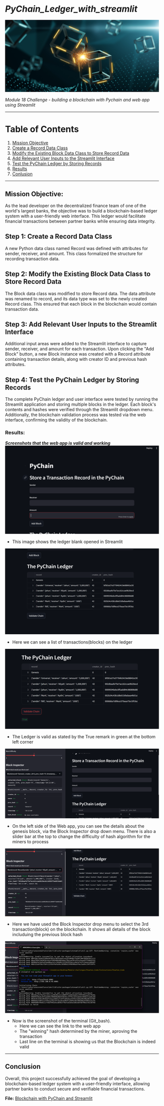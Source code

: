 #        ***PyChain_Ledger_with_streamlit***

![Blockchain art](Images/blockchainart.png)

*Module 18 Challenge - building a blockchain with Pychain and web app using Streamlit*

----
# Table of Contents
1. [Mission Objective](#mission-objective)
2. [Create a Record Data Class](#step-1-create-a-record-data-class)
3. [Modify the Existing Block Data Class to Store Record Data](#step-2-modify-the-existing-block-data-class-to-store-record-data)
4. [Add Relevant User Inputs to the Streamlit Interface](#step-3-add-relevant-user-inputs-to-the-streamlit-interface)
5. [Test the PyChain Ledger by Storing Records](#step-4-test-the-pychain-ledger-by-storing-records)
6. [Results](#results)
7. [Conlusion](#conclusion)

---
## Mission Objective:
As the lead developer on the decentralized finance team of one of the world's largest banks, the objective was to build a blockchain-based ledger system with a user-friendly web interface. This ledger would facilitate financial transactions between partner banks while ensuring data integrity.

## Step 1: Create a Record Data Class
A new Python data class named Record was defined with attributes for sender, receiver, and amount. This class formalized the structure for recording transaction data.

## Step 2: Modify the Existing Block Data Class to Store Record Data
The Block data class was modified to store Record data. The data attribute was renamed to record, and its data type was set to the newly created Record class. This ensured that each block in the blockchain would contain transaction data.

## Step 3: Add Relevant User Inputs to the Streamlit Interface
Additional input areas were added to the Streamlit interface to capture sender, receiver, and amount for each transaction. Upon clicking the "Add Block" button, a new Block instance was created with a Record attribute containing transaction details, along with creator ID and previous hash attributes.

## Step 4: Test the PyChain Ledger by Storing Records
The complete PyChain ledger and user interface were tested by running the Streamlit application and storing multiple blocks in the ledger. Each block's contents and hashes were verified through the Streamlit dropdown menu. Additionally, the blockchain validation process was tested via the web interface, confirming the validity of the blockchain.

###  Results:
***Screenshots that the web app is valid and working***
!["Streamlit Web app"](Images/streamlit_app.png)
- This image shows the ledger blank opened in Streamlit 

![Pychain Ledger](Images/pychain_ledger.png)

- Here we can see a list of transactions(blocks) on the ledger

![Validation](Images/Pychain_validated.png)

- The Ledger is valid as stated by the True remark in green at the bottom left corner

![Selecting The Genesis Block](Images/block_inspector_genesis.png)

- On the left side of the Web app, you can see the details about the genesis block, via the Block Inspector drop down menu. There is also a slider bar at the top to change the difficulty of hash algorithm for the miners to process 

![Selecting the 3rd Block](Images/block_inspector_3rdblock.png)

- Here we have used the Block Inspector drop menu to select the 3rd transaction(block) on the blockchain. It shows all details of the block includuing the previous block hash 

![Terminal Hash display](Images/terminal_hash_display.png)

- Now is the screenshot of the terminal (Git_bash). 
    - Here we can see the link to the web app
    - The "winning" hash determined by the miner, aproving the transaction
    - Last line on the terminal is showing us that the Blockchain is indeed valid 
----

## Conclusion 

Overall, this project successfully achieved the goal of developing a blockchain-based ledger system with a user-friendly interface, allowing partner banks to conduct secure and verifiable financial transactions.

**File:** [Blockchain with PyChain and Streamlit](pychain.py) 
